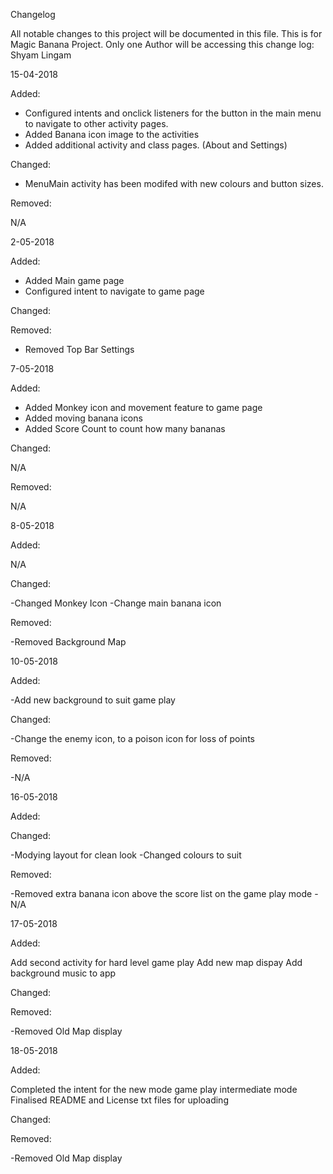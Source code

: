 Changelog

All notable changes to this project will be documented in this file.
This is for Magic Banana Project.
Only one Author will be accessing this change log: Shyam Lingam

15-04-2018

Added:

- Configured intents and onclick listeners for the button in the main menu to navigate to other activity pages.
- Added Banana icon image to the activities
- Added additional activity and class pages. (About and Settings)

Changed:

- MenuMain activity has been modifed with new colours and button sizes.

Removed:

N/A

2-05-2018

Added:

- Added Main game page
- Configured intent to navigate to game page

Changed:



Removed:

- Removed Top Bar Settings

7-05-2018

Added:

- Added Monkey icon and movement feature to game page
- Added moving banana icons
- Added Score Count to count how many bananas

Changed:

N/A

Removed:

N/A

8-05-2018

Added:

N/A

Changed:

-Changed Monkey Icon
-Change main banana icon

Removed:

-Removed Background Map

10-05-2018

Added:

-Add new background to suit game play

Changed:

-Change the enemy icon, to a poison icon for loss of points

Removed:

-N/A

16-05-2018

Added:



Changed:

-Modying layout for clean look
-Changed colours to suit

Removed:

-Removed extra banana icon above the score list on the game play mode
-N/A

17-05-2018

Added:

Add second activity for hard level game play
Add new map dispay
Add background music to app

Changed:


Removed:

-Removed Old Map display

18-05-2018

Added:

Completed the intent for the new mode game play intermediate mode
Finalised README and License txt files for uploading

Changed:


Removed:

-Removed Old Map display



